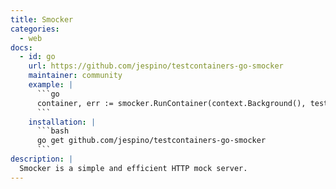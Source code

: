 ```yaml
---
title: Smocker
categories:
  - web
docs:
  - id: go
    url: https://github.com/jespino/testcontainers-go-smocker
    maintainer: community
    example: |
      ```go
      container, err := smocker.RunContainer(context.Background(), testcontainers.WithImage("thiht/smocker:0.18.5"))
      ```
    installation: |
      ```bash
      go get github.com/jespino/testcontainers-go-smocker
      ```
description: |
  Smocker is a simple and efficient HTTP mock server.
---
```

